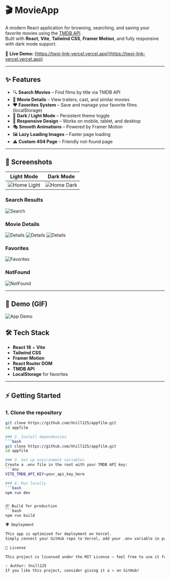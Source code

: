 # 🎬 MovieApp

A modern React application for browsing, searching, and saving your favorite movies using the [TMDB API](https://www.themoviedb.org/).  
Built with **React**, **Vite**, **Tailwind CSS**, **Framer Motion**, and fully responsive with dark mode support.

🚀 **Live Demo:** [https://twoj-link-vercel.vercel.app](https://twoj-link-vercel.vercel.app)

---

## ✨ Features

- 🔍 **Search Movies** – Find films by title via TMDB API
- 📄 **Movie Details** – View trailers, cast, and similar movies
- ❤️ **Favorites System** – Save and manage your favorite films (localStorage)
- 🌙 **Dark / Light Mode** – Persistent theme toggle
- 📱 **Responsive Design** – Works on mobile, tablet, and desktop
- 🎭 **Smooth Animations** – Powered by Framer Motion
- 🖼 **Lazy Loading Images** – Faster page loading
- ⚠ **Custom 404 Page** – Friendly not-found page

---

## 📸 Screenshots

| Light Mode | Dark Mode |
|------------|-----------|
| ![Home Light](./screenshots/home-light.png) | ![Home Dark](./screenshots/home-dark.png) |

### Search Results
![Search](./screenshots/search.png)

### Movie Details
![Details](./screenshots/details1.png)
![Details](./screenshots/details2.png)
![Details](./screenshots/details3.png)

### Favorites
![Favorites](./screenshots/favorites.png)

### NotFound
![NotFound](./screenshots/404.png)

---

## 🎥 Demo (GIF)
![App Demo](./screenshots/demo.gif)

## 🛠 Tech Stack

- **React 18** + **Vite**
- **Tailwind CSS**
- **Framer Motion**
- **React Router DOM**
- **TMDB API**
- **LocalStorage** for favorites

---

## ⚡ Getting Started

### 1. Clone the repository
```bash
git clone https://github.com/Vnill125/appfilm.git
cd appfilm

### 2. Install dependencies
```bash
git clone https://github.com/Vnill125/appfilm.git
cd appfilm

### 3. Set up environment variables
Create a .env file in the root with your TMDB API key:
```env
VITE_TMDB_API_KEY=your_api_key_here

### 4. Run locally
```bash
npm run dev


📦 Build for production
```bash
npm run build

🌍 Deployment

This app is optimized for deployment on Vercel.
Simply connect your GitHub repo to Vercel, add your .env variable in project settings, and deploy.

📄 License

This project is licensed under the MIT License – feel free to use it for learning or personal projects.

💡 Author: Vnill125
If you like this project, consider giving it a ⭐ on GitHub!

